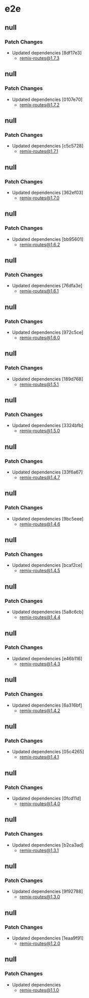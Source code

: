 # e2e

## null

### Patch Changes

- Updated dependencies [8df17e3]
  - remix-routes@1.7.3

## null

### Patch Changes

- Updated dependencies [0107e70]
  - remix-routes@1.7.2

## null

### Patch Changes

- Updated dependencies [c5c5728]
  - remix-routes@1.7.1

## null

### Patch Changes

- Updated dependencies [362ef03]
  - remix-routes@1.7.0

## null

### Patch Changes

- Updated dependencies [bb95601]
  - remix-routes@1.6.2

## null

### Patch Changes

- Updated dependencies [76dfa3e]
  - remix-routes@1.6.1

## null

### Patch Changes

- Updated dependencies [972c5ce]
  - remix-routes@1.6.0

## null

### Patch Changes

- Updated dependencies [189d768]
  - remix-routes@1.5.1

## null

### Patch Changes

- Updated dependencies [3324bfb]
  - remix-routes@1.5.0

## null

### Patch Changes

- Updated dependencies [33f6a67]
  - remix-routes@1.4.7

## null

### Patch Changes

- Updated dependencies [9bc5eee]
  - remix-routes@1.4.6

## null

### Patch Changes

- Updated dependencies [bcaf2ce]
  - remix-routes@1.4.5

## null

### Patch Changes

- Updated dependencies [5a8c6cb]
  - remix-routes@1.4.4

## null

### Patch Changes

- Updated dependencies [e46b116]
  - remix-routes@1.4.3

## null

### Patch Changes

- Updated dependencies [6a316bf]
  - remix-routes@1.4.2

## null

### Patch Changes

- Updated dependencies [05c4265]
  - remix-routes@1.4.1

## null

### Patch Changes

- Updated dependencies [0fcd11d]
  - remix-routes@1.4.0

## null

### Patch Changes

- Updated dependencies [b2ca3ad]
  - remix-routes@1.3.1

## null

### Patch Changes

- Updated dependencies [9f92788]
  - remix-routes@1.3.0

## null

### Patch Changes

- Updated dependencies [1eaa9f91]
  - remix-routes@1.2.0

## null

### Patch Changes

- Updated dependencies
  - remix-routes@1.1.0
